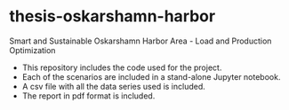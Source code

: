 # thesis-oskarshamn-harbor
Smart and Sustainable Oskarshamn Harbor Area - Load and Production Optimization

* This repository includes the code used for the project.
* Each of the scenarios are included in a stand-alone Jupyter notebook.
* A csv file with all the data series used is included.
* The report in pdf format is included.
